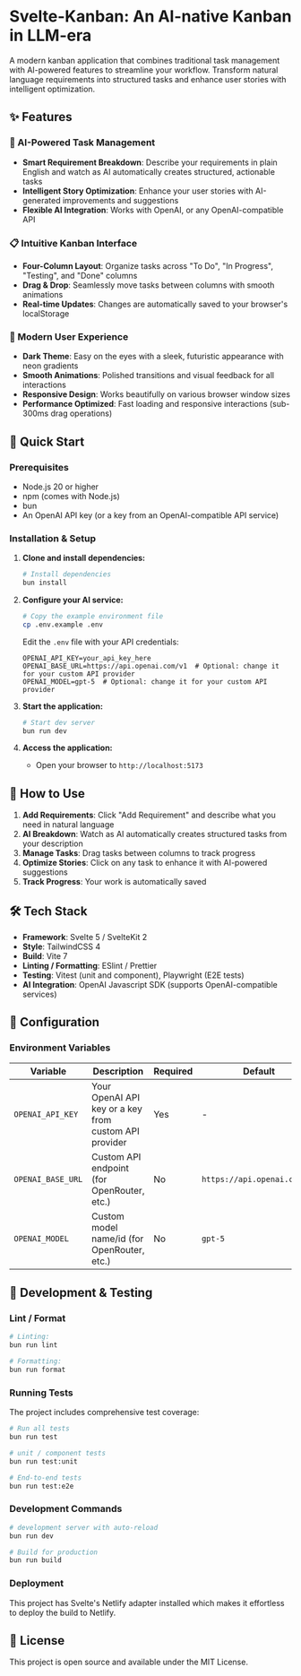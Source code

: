 # Svelte-Kanban: An AI-native Kanban in LLM-era

A modern kanban application that combines traditional task management with AI-powered features to streamline your workflow. Transform natural language requirements into structured tasks and enhance user stories with intelligent optimization.

## ✨ Features

### 🤖 AI-Powered Task Management

- **Smart Requirement Breakdown**: Describe your requirements in plain English and watch as AI automatically creates structured, actionable tasks
- **Intelligent Story Optimization**: Enhance your user stories with AI-generated improvements and suggestions
- **Flexible AI Integration**: Works with OpenAI, or any OpenAI-compatible API

### 📋 Intuitive Kanban Interface

- **Four-Column Layout**: Organize tasks across "To Do", "In Progress", "Testing", and "Done" columns
- **Drag & Drop**: Seamlessly move tasks between columns with smooth animations
- **Real-time Updates**: Changes are automatically saved to your browser's localStorage

### 🎨 Modern User Experience

- **Dark Theme**: Easy on the eyes with a sleek, futuristic appearance with neon gradients
- **Smooth Animations**: Polished transitions and visual feedback for all interactions
- **Responsive Design**: Works beautifully on various browser window sizes
- **Performance Optimized**: Fast loading and responsive interactions (sub-300ms drag operations)

## 🚀 Quick Start

### Prerequisites

- Node.js 20 or higher
- npm (comes with Node.js)
- bun
- An OpenAI API key (or a key from an OpenAI-compatible API service)

### Installation & Setup

1. **Clone and install dependencies:**

   ```bash
   # Install dependencies
   bun install
   ```

2. **Configure your AI service:**

   ```bash
   # Copy the example environment file
   cp .env.example .env
   ```

   Edit the `.env` file with your API credentials:

   ```env
   OPENAI_API_KEY=your_api_key_here
   OPENAI_BASE_URL=https://api.openai.com/v1  # Optional: change it for your custom API provider
   OPENAI_MODEL=gpt-5  # Optional: change it for your custom API provider
   ```

3. **Start the application:**

   ```bash
   # Start dev server
   bun run dev
   ```

4. **Access the application:**
   - Open your browser to `http://localhost:5173`

## 🎯 How to Use

1. **Add Requirements**: Click "Add Requirement" and describe what you need in natural language
2. **AI Breakdown**: Watch as AI automatically creates structured tasks from your description
3. **Manage Tasks**: Drag tasks between columns to track progress
4. **Optimize Stories**: Click on any task to enhance it with AI-powered suggestions
5. **Track Progress**: Your work is automatically saved

## 🛠 Tech Stack

- **Framework**: Svelte 5 / SvelteKit 2
- **Style**: TailwindCSS 4
- **Build**: Vite 7
- **Linting / Formatting**: ESlint / Prettier
- **Testing**: Vitest (unit and component), Playwright (E2E tests)
- **AI Integration**: OpenAI Javascript SDK (supports OpenAI-compatible services)

## 🔧 Configuration

### Environment Variables

| Variable          | Description                                           | Required | Default                     |
| ----------------- | ----------------------------------------------------- | -------- | --------------------------- |
| `OPENAI_API_KEY`  | Your OpenAI API key or a key from custom API provider | Yes      | -                           |
| `OPENAI_BASE_URL` | Custom API endpoint (for OpenRouter, etc.)            | No       | `https://api.openai.com/v1` |
| `OPENAI_MODEL`    | Custom model name/id (for OpenRouter, etc.)           | No       | `gpt-5`                     |

## 🧪 Development & Testing

### Lint / Format

```bash
# Linting:
bun run lint

# Formatting:
bun run format
```

### Running Tests

The project includes comprehensive test coverage:

```bash
# Run all tests
bun run test

# unit / component tests
bun run test:unit

# End-to-end tests
bun run test:e2e
```

### Development Commands

```bash
# development server with auto-reload
bun run dev

# Build for production
bun run build
```

### Deployment

This project has Svelte's Netlify adapter installed which makes it effortless to deploy the build to Netlify.

## 📄 License

This project is open source and available under the MIT License.
